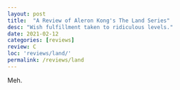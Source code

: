 ```yaml
---
layout: post
title:  "A Review of Aleron Kong's The Land Series"
desc: "Wish fulfillment taken to ridiculous levels."
date: 2021-02-12
categories: [reviews]
review: C
loc: 'reviews/land/'
permalink: /reviews/land
---
```


Meh.

